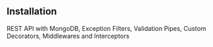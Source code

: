 ## Installation

REST API with MongoDB, Exception Filters, Validation Pipes, Custom Decorators, Middlewares and Interceptors
